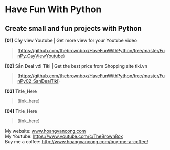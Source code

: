 

# Have Fun With Python

## Create small and fun projects with Python

**[01]** Cày view Youtube | Get more view for your Youtube video
> (https://github.com/thebrownbox/HaveFunWithPython/tree/master/FunPy_CayViewYoutube)

**[02]** Sắn Deal với Tiki | Get the best price from Shopping site tiki.vn
> (https://github.com/thebrownbox/HaveFunWithPython/tree/master/FunPy02_SanDealTiki)

**[03]** Title_Here
> (link_here)

**[04]** Title_Here
> (link_here)

My website: www.hoangvancong.com </br>
My Youtube: https://www.youtube.com/c/TheBrownBox </br>
Buy me a coffee: http://www.hoangvancong.com/buy-me-a-coffee/ </br>
